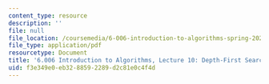 ```yaml
---
content_type: resource
description: ''
file: null
file_location: /coursemedia/6-006-introduction-to-algorithms-spring-2020/f3e349e0eb3288592289d2c81e0c4f4d_MIT6_006S20_lec10.pdf
file_type: application/pdf
resourcetype: Document
title: '6.006 Introduction to Algorithms, Lecture 10: Depth-First Search'
uid: f3e349e0-eb32-8859-2289-d2c81e0c4f4d
---
```

